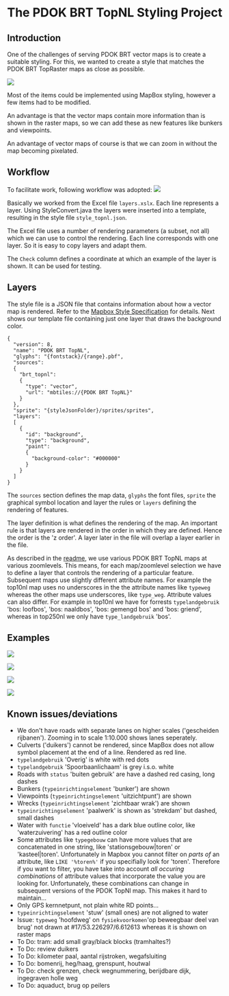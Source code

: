 # The PDOK BRT TopNL Styling Project
## Introduction
One of the challenges of serving PDOK BRT vector maps is to create a suitable styling. For this, we wanted to create a style that matches the PDOK BRT TopRaster maps as close as possible.

![](images/Legenda25d.png)

Most of the items could be implemented using MapBox styling, however a few items had to be modified.

An advantage is that the vector maps contain more information than is shown in the raster maps, so we can add these as new features like bunkers and viewpoints.

An advantage of vector maps of course is that we can zoom in without the map becoming pixelated.

## Workflow
To facilitate work, following workflow was adopted:
![](images/workflow.png)

Basically we worked from the Excel file ```layers.xslx```. Each line represents a layer. Using StyleConvert.java the layers were inserted into a template, resulting in the style file ```style_topnl.json```.

The Excel file uses a number of rendering parameters (a subset, not all) which we can use to control the rendering. Each line corresponds with one layer. So it is easy to copy layers and adapt them.

The ```Check``` column defines a coordinate at which an example of the layer is shown. It can be used for testing.

## Layers
The style file is a JSON file that contains information about how a vector map is rendered. Refer to the [Mapbox Style Specification](https://docs.mapbox.com/style-spec/guides/) for details. Next shows our template file containing just one layer that draws the background color.

```
{
  "version": 8,
  "name": "PDOK BRT TopNL",
  "glyphs": "{fontstack}/{range}.pbf",
  "sources": 
  {
    "brt_topnl": 
    {
      "type": "vector",
      "url": "mbtiles://{PDOK BRT TopNL}"
    }
  },
  "sprite": "{styleJsonFolder}/sprites/sprites",
  "layers": 
  [
    {
      "id": "background",
      "type": "background",
      "paint": 
      {
        "background-color": "#000000"
      }
    }
  ]
}
```

The ```sources``` section defines the map data, ```glyphs``` the font files, ```sprite``` the graphical symbol location and layer the rules or ```layers``` defining the rendering of features.

The layer definition is what defines the rendering of the map. An important rule is that layers are rendered in the order in which they are defined. Hence the order is the 'z order'. A layer later in the file will overlap a layer earlier in the file.

As described in the [readme](readme.md), we use various PDOK BRT TopNL maps at various zoomlevels. This means, for each map/zoomlevel selection we have to define a layer that controls the rendering of a particular feature. Subsequent maps use slightly different attribute names. For example the top10nl map uses no underscores in the the attribute names like ```typeweg``` whereas the other maps use underscores, like ```type_weg```. Attribute values can also differ. For example in top10nl we have for forrests ```typelandgebruik``` 'bos: loofbos', 'bos: naaldbos', 'bos: gemengd bos' and 'bos: griend', whereas in top250nl we only have ```type_landgebruik``` 'bos'.


## Examples
![](images/example01.jpg)

![](images/example02.jpg)

![](images/example03.jpg)

![](images/example04.jpg)

## Known issues/deviations
* We don't have roads with separate lanes on higher scales ('gescheiden rijbanen'). Zooming in to scale 1:10.000 shows lanes seperately.
* Culverts ('duikers') cannot be rendered, since MapBox does not allow symbol placement at the end of a line. Rendered as red line.
* ```typelandgebruik``` 'Overig' is white with red dots
* ```typelandgebruik``` 'Spoorbaanlichaam' is grey i.s.o. white
* Roads with ```status``` 'buiten gebruik' are have a dashed red casing, long dashes
* Bunkers (```typeinrichtingselement``` 'bunker') are shown
* Viewpoints (```typeinrichtingselement``` 'uitzichtpunt') are shown
* Wrecks (```typeinrichtingselement``` 'zichtbaar wrak') are shown
* ```typeinrichtingselement``` 'paalwerk' is shown as 'strekdam' but dashed, small dashes
* Water with ```functie``` 'vloeiveld' has a dark blue outline color, like 'waterzuivering' has a red outline color
* Some attributes like ```typegebouw``` can have more values that are concatenated in one string, like 'stationsgebouw|toren' or 'kasteel|toren'. Unfortunately in Mapbox you cannot filter on _parts of_ an attribute, like ```LIKE '%toren%'``` if you specifially look for 'toren'. Therefore if you want to filter, you have take into account _all occuring combinations_ of attribute values that incorporate the value you are looking for. Unfortunately, these combinations can change in subsequent versions of the PDOK TopNl map. This makes it hard to maintain...
* Only GPS kernnetpunt, not plain white RD points...
* ```typeinrichtingselement``` 'stuw' (small ones) are not aligned to water
* Issue: ```typeweg``` 'hoofdweg' on ```fysiekvoorkomen```'op beweegbaar deel van brug' not drawn at #17/53.226297/6.612613 whereas it is shown on raster maps
* To Do: tram: add small gray/black blocks (tramhaltes?)
* To Do: review duikers
* To Do: kilometer paal, aantal rijstroken, wegafsluiting
* To Do: bomenrij, heg/haag, grenspunt, houtwal
* To Do: check grenzen, check wegnummering, berijdbare dijk, ingegraven holle weg
* To Do: aquaduct, brug op peilers